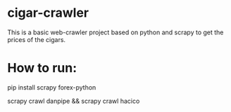 # cigar-crawler
This is a basic web-crawler project based on python and scrapy to get the prices of the cigars.

# How to run:

pip install scrapy forex-python

scrapy crawl danpipe && scrapy crawl hacico


